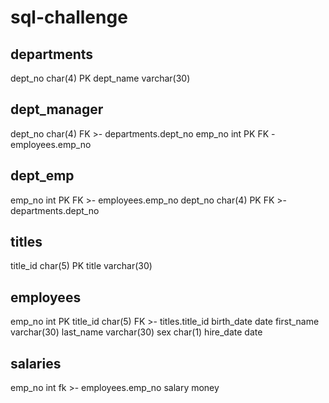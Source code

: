 # sql-challenge
departments
-
dept_no char(4) PK
dept_name varchar(30)

dept_manager
-
dept_no char(4) FK >- departments.dept_no
emp_no int PK FK - employees.emp_no

dept_emp
-
emp_no int PK FK >- employees.emp_no
dept_no char(4) PK FK >- departments.dept_no

titles
-
title_id char(5) PK
title varchar(30)

employees
-
emp_no int PK
title_id char(5) FK >- titles.title_id
birth_date date
first_name varchar(30)
last_name varchar(30)
sex char(1)
hire_date date

salaries
-
emp_no int fk >- employees.emp_no
salary money
